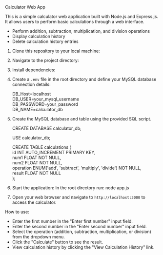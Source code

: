 Calculator Web App

This is a simple calculator web application built with Node.js and Express.js. It allows users to perform basic calculations through a web interface.

- Perform addition, subtraction, multiplication, and division operations
- Display calculation history
- Delete calculation history entries

1. Clone this repository to your local machine:

2. Navigate to the project directory:

3. Install dependencies:

4. Create a `.env` file in the root directory and define your MySQL database connection details:

    DB_Host=localhost</br>
    DB_USER=your_mysql_username</br>
    DB_PASSWORD=your_password</br>
    DB_NAME=calculator_db</br>


6. Create the MySQL database and table using the provided SQL script.

    CREATE DATABASE calculator_db;

    USE calculator_db;

    CREATE TABLE calculations (</br>
   		    id INT AUTO_INCREMENT PRIMARY KEY,</br>
            num1 FLOAT NOT NULL,</br>
            num2 FLOAT NOT NULL,</br>
            operation ENUM('add', 'subtract', 'multiply', 'divide') NOT NULL,</br>
            result FLOAT NOT NULL</br>
    );


7. Start the application: In the root directory run: node app.js



8. Open your web browser and navigate to `http://localhost:3000` to access the calculator.

How to use:
- Enter the first number in the "Enter first number" input field.
- Enter the second number in the "Enter second number" input field.
- Select the operation (addition, subtraction, multiplication, or division) from the dropdown menu.
- Click the "Calculate" button to see the result.
- View calculation history by clicking the "View Calculation History" link.


